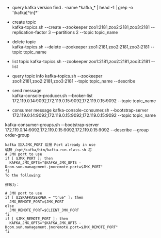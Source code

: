 * query kafka version
find . -name \*kafka_\* | head -1 | grep -o '\kafka[^\n]*'

* create topic  
kafka-topics.sh --create --zookeeper zoo1:2181,zoo2:2181,zoo3:2181 --replication-factor 3 --partitions 2 --topic topic_name

* delete topic  
kafka-topics.sh --delete --zookeeper zoo1:2181,zoo2:2181,zoo3:2181 --topic topic_name

* list topic 
kafka-topics.sh --zookeeper zoo1:2181,zoo2:2181,zoo3:2181 --list  
 
* query topic info
kafka-topics.sh --zookeeper zoo1:2181,zoo2:2181,zoo3:2181 --topic topic_name --describe   

* send message  
kafka-console-producer.sh --broker-list 172.119.0.14:9092,172.119.0.15:9092,172.119.0.15:9092 --topic topic_name  

* consumer message
kafka-console-consumer.sh --bootstrap-server 172.119.0.14:9092,172.119.0.15:9092,172.119.0.15:9092 --topic topic_name

kafka-consumer-groups.sh --bootstrap-server 172.119.0.14:9092,172.119.0.15:9092,172.119.0.15:9092 --describe --group order-group


````
kafka 加入JMX_PORT 后报 Port already in use
编辑 /opt/kafka/bin/kafka-run-class.sh 将
# JMX port to use 
if [ $JMX_PORT ]; then 
  KAFKA_JMX_OPTS="$KAFKA_JMX_OPTS -Dcom.sun.management.jmxremote.port=$JMX_PORT" 
fi 
To the following: 
 
修改为：
 
# JMX port to use 
if [ $ISKAFKASERVER = "true" ]; then 
  JMX_REMOTE_PORT=$JMX_PORT 
else 
  JMX_REMOTE_PORT=$CLIENT_JMX_PORT 
fi 
if [ $JMX_REMOTE_PORT ]; then 
  KAFKA_JMX_OPTS="$KAFKA_JMX_OPTS -Dcom.sun.management.jmxremote.port=$JMX_REMOTE_PORT" 
fi
````